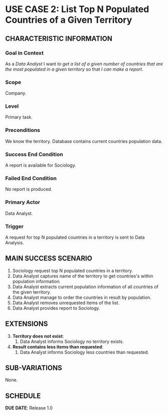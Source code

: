 # USE CASE 2: List Top N Populated Countries of a Given Territory

## CHARACTERISTIC INFORMATION

### Goal in Context

As a *Data Analyst* I want *to get a list of a given number of countries that are the most populated in a given territory* so that *I can make a report*.

### Scope

Company.

### Level

Primary task.

### Preconditions

We know the territory. Database contains current countries population data.

### Success End Condition

A report is available for Sociology.

### Failed End Condition

No report is produced.

### Primary Actor

Data Analyst.

### Trigger

A request for top N populated countries in a territory is sent to Data Analysis.

## MAIN SUCCESS SCENARIO

1. Sociology request top N populated countries in a territory.
2. Data Analyst captures name of the territory to get countries's within population information.
3. Data Analyst extracts current population information of all countries of the given territory.
4. Data Analyst manage to order the countries in result by population.
5. Data Analyst removes unrequested items of the list.
6. Data Analyst provides report to Sociology.

## EXTENSIONS

3. **Territory does not exist**:
    1. Data Analyst informs Sociology no territory exists.
5. **Result contains less items than requested**:
    1. Data Analyst informs Sociology less countries than requested.

## SUB-VARIATIONS

None.

## SCHEDULE

**DUE DATE**: Release 1.0
